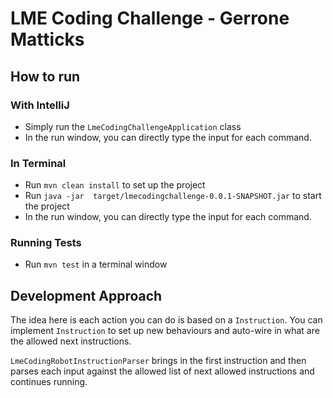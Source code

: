 # LME Coding Challenge - Gerrone Matticks

## How to run
### With IntelliJ
* Simply run the `LmeCodingChallengeApplication` class
* In the run window, you can directly type the input for each command.

### In Terminal
* Run `mvn clean install` to set up the project
* Run `java -jar  target/lmecodingchallenge-0.0.1-SNAPSHOT.jar` to start the project
* In the run window, you can directly type the input for each command.


### Running Tests
* Run `mvn test` in a terminal window

## Development Approach
The idea here is each action you can do is based on a `Instruction`.
You can implement `Instruction` to set up new behaviours and auto-wire in what are the allowed next instructions.

`LmeCodingRobotInstructionParser` brings in the first instruction and then parses each input against the allowed list of next allowed instructions and continues running.